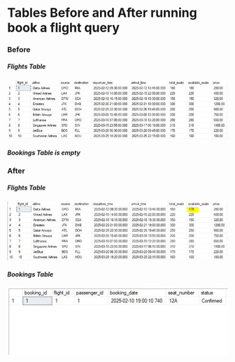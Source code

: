 <h1>Tables Before and After running book a flight query</h1>

<h3>Before</h3>

<h5>Flights Table</h5>

![Before](FlightsTable.JPG)

<h5>Bookings Table is empty</h5>

<h3>After</h3>

<h5>Flights Table</h5>

![After](FlightsTableAfterBooking.JPG)

<h5>Bookings Table</h5>

![After](BookingsTableAfterBooking.JPG)
